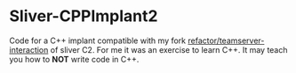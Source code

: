 # Sliver-CPPImplant2

Code for a C++ implant compatible with my fork [refactor/teamserver-interaction](https://github.com/MrAle98/sliver/tree/refactor/teamserver-interaction) of sliver C2. For me it was an exercise to learn C++.
It may teach you how to **NOT** write code in C++.
